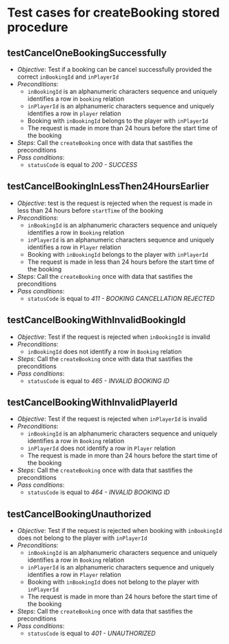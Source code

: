 Test cases for createBooking stored procedure
===

testCancelOneBookingSuccessfully
---
+ _Objective_: Test if a booking can be cancel successfully provided the correct `inBookingId` and `inPlayerId`
+ _Preconditions_:
	+ `inBookingId` is an alphanumeric characters sequence and uniquely identifies a row in `booking` relation
	+ `inPlayerId` is an alphanumeric characters sequence and uniquely identifies a row in `player` relation
	+ Booking with `inBookingId` belongs to the player with `inPlayerId`
	+ The request is made in more than 24 hours before the start time of the booking
+ _Steps_: Call the `createBooking` once with data that sastifies the preconditions
+ _Pass conditions_:
	+ `statusCode` is equal to *200 - SUCCESS*


testCancelBookingInLessThen24HoursEarlier
---
+ _Objective_: test is the request is rejected when the request is made in less than 24 hours before `startTime` of the booking
+ _Preconditions_:
	+ `inBookingId` is an alphanumeric characters sequence and uniquely identifies a row in `Booking` relation
	+ `inPlayerId` is an alphanumeric characters sequence and uniquely identifies a row in `Player` relation
	+ Booking with `inBookingId` belongs to the player with `inPlayerId`
	+ The request is made in less than 24 hours before the start time of the booking
+ _Steps_: Call the `createBooking` once with data that sastifies the preconditions
+ _Pass conditions_:
	+ `statusCode` is equal to *411 - BOOKING CANCELLATION REJECTED*

testCancelBookingWithInvalidBookingId
---
+ _Objective_: Test if the request is rejected when `inBookingId` is invalid
+ _Preconditions_:
	+ `inBookingId` does not identify a row in `Booking` relation
+ _Steps_: Call the `createBooking` once with data that sastifies the preconditions
+ _Pass conditions_:
	+ ``statusCode`` is equal to *465 - INVALID BOOKING ID*

testCancelBookingWithInvalidPlayerId
---
+ _Objective_: Test if the request is rejected when `inPlayerId` is invalid
+ _Preconditions_:
	+ `inBookingId` is an alphanumeric characters sequence and uniquely identifies a row in `Booking` relation
	+ `inPlayerId` does not identify a row in `Player` relation
	+ The request is made in more than 24 hours before the start time of the booking
+ _Steps_: Call the `createBooking` once with data that sastifies the preconditions
+ _Pass conditions_:
	+ `statusCode` is equal to *464 - INVALID BOOKING ID*

testCancelBookingUnauthorized
---
+ _Objective_: Test if the request is rejected when booking with `inBookingId` does not belong to the player with `inPlayerId`
+ _Preconditions_:
	+ `inBookingId` is an alphanumeric characters sequence and uniquely identifies a row in `Booking` relation
	+ `inPlayerId` is an alphanumeric characters sequence and uniquely identifies a row in `Player` relation
	+ Booking with `inBookingId` does not belong to the player with `inPlayerId`
	+ The request is made in more than 24 hours before the start time of the booking
+ _Steps_: Call the `createBooking` once with data that sastifies the preconditions
+ _Pass conditions_:
	+ `statusCode` is equal to *401 - UNAUTHORIZED*
